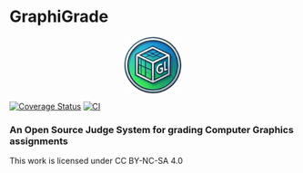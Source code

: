 # GraphiGrade

<img src="logo.png" alt="isolated" width="100" style="display: block; margin: 0 auto;"/>

[![Coverage Status](https://coveralls.io/repos/github/avv73/graphigrade/badge.svg?branch=main)](https://coveralls.io/github/avv73/graphigrade?branch=main) [![CI](https://github.com/avv73/graphigrade/actions/workflows/dotnet.yml/badge.svg?branch=main)](https://github.com/avv73/graphigrade/actions/workflows/dotnet.yml)
### An Open Source Judge System for grading Computer Graphics assignments

This work is licensed under CC BY-NC-SA 4.0 
